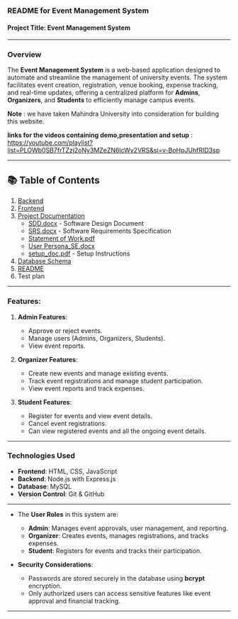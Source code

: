 ### **README for Event Management System**

#### **Project Title**: Event Management System

---

### **Overview**

The **Event Management System** is a web-based application designed to automate and streamline the management of university events. The system facilitates event creation, registration, venue booking, expense tracking, and real-time updates, offering a centralized platform for **Admins**, **Organizers**, and **Students** to efficiently manage campus events.

 **Note**  :  we have taken Mahindra University into consideration for building this website.

 **links for the videos containing demo,presentation and setup** :
 https://youtube.com/playlist?list=PLOWb0SB7frTZzj2oNy3MZeZN6lcWv2VRS&si=v-BoHpJUhfRID3sp
 
---
## 📚 Table of Contents

1. [Backend](./Backend)  
2. [Frontend](./frontend)  
3. [Project Documentation](#project-documentation)
   - [SDD.docx](./SDD.docx) - Software Design Document  
   - [SRS.docx](./SRS%20.docx) - Software Requirements Specification  
   - [Statement of Work.pdf](./Statement%20of%20Work.pdf)  
   - [User Persona_SE.docx](./User%20Persona_SE.docx)  
   - [setup_doc.pdf](./setup_doc.pdf) - Setup Instructions  
4. [Database Schema](./event_management.sql)  
5. [README](./README.md)
6. Test plan


---
### **Features**:

1. **Admin Features**:

   * Approve or reject events.
   * Manage users (Admins, Organizers, Students).
   * View event reports.
     

2. **Organizer Features**:

   * Create new events and manage existing events.
   * Track event registrations and manage student participation.
   * View event reports and track expenses.

3. **Student Features**:

   * Register for events and view event details.
   * Cancel event registrations.
   * Can view registered events and all the ongoing event details.

---

### **Technologies Used**

* **Frontend**: HTML, CSS, JavaScript
* **Backend**: Node.js with Express.js
* **Database**: MySQL
* **Version Control**: Git & GitHub

---


* The **User Roles** in this system are:

  * **Admin**: Manages event approvals, user management, and reporting.
  * **Organizer**: Creates events, manages registrations, and tracks expenses.
  * **Student**: Registers for events and tracks their participation.

* **Security Considerations**:

  * Passwords are stored securely in the database using **bcrypt** encryption.
  * Only authorized users can access sensitive features like event approval and financial tracking.

---

